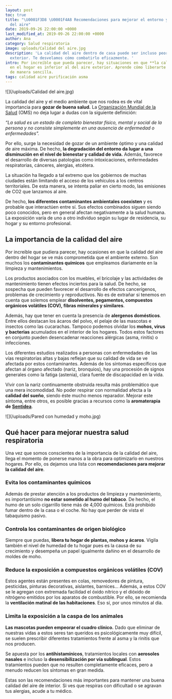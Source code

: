```yaml
---
layout: post
toc: true
title: "\U0001F3D8️ \U0001F4A8 Recomendaciones para mejorar el entorno y la calidad
  del aire"
date: 2019-09-26 22:00:00 +0000
last_modified_at: 2019-09-26 22:00:00 +0000
author: Ana
category: Salud respiratoria
image: uploads/Calidad del aire.jpg
description: 'La calidad del aire dentro de casa puede ser incluso peor que la del
  exterior. Te desvelamos cómo combatirlo eficazmente. '
intro: Por increíble que pueda parecer, hay situaciones en que **la calidad del aire**
  en el hogar es inferior al del aire exterior. Aprende cómo liberarte de estos contaminantes
  de manera sencilla.
tags: calidad aire purificación asma 
---
```

![](/uploads/Calidad del aire.jpg)

La calidad del aire y el medio ambiente que nos rodea es de vital importancia para **gozar de buena salud.** La [Organización Mundial de la Salud](https://www.who.int/es/about/who-we-are/frequently-asked-questions) (OMS) no deja lugar a dudas con la siguiente definición:

_“La salud es un estado de completo bienestar físico, mental y social de la persona y no consiste simplemente en una ausencia de enfermedad o enfermedades"._

Por ello, surge la necesidad de gozar de un ambiente óptimo y una calidad de aire máxima. De hecho, **la degradación del entorno da lugar a una disminución en el nivel de bienestar y calidad de vida.** Además, favorece el desarrollo de diversas patologías como intoxicaciones, enfermedades respiratorias, cánceres, alergias, etcétera.

La situación ha llegado a tal extremo que los gobiernos de muchas ciudades están limitando el acceso de los vehículos a los centros territoriales. De esta manera, se intenta paliar en cierto modo, las emisiones de CO2 que lanzamos al aire.

De hecho, **los diferentes contaminantes ambientales coexisten** y es probable que interactúen entre sí. Sus efectos combinados siguen siendo poco conocidos, pero en general afectan negativamente a la salud humana. La exposición varía de uno a otro individuo según su lugar de residencia, su hogar y su entorno profesional.

## La importancia de la calidad del aire

Por increíble que pudiera parecer, hay ocasiones en que la calidad del aire dentro del hogar se ve más comprometida que el ambiente externo. Son muchos los **contaminantes químicos** que empleamos diariamente en la limpieza y mantenimientos.

Los productos asociados con los muebles, el bricolaje y las actividades de mantenimiento tienen efectos inciertos para la salud. De hecho, se sospecha que pueden favorecer el desarrollo de efectos cancerígenos, problemas de crecimiento y reproductivos. No es de extrañar si tenemos en cuenta que solemos emplear **disolventes, pegamentos, compuestos orgánicos volátiles (COV), fibras minerales y similares**.

Además, hay que tener en cuenta la presencia de **alergenos domésticos**. Entre ellos destacan los ácaros del polvo, el pelaje de las mascotas e insectos como las cucarachas. Tampoco podemos olvidar los **mohos, virus y bacterias** acumulados en el interior de los hogares. Todos estos factores en conjunto pueden desencadenar reacciones alérgicas (asma, rinitis) o infecciones.

Los diferentes estudios realizados a personas con enfermedades de las vías respiratorias altas y bajas reflejan que su calidad de vida se ve afectada por estos contaminantes. Además de los síntomas específicos que afectan al órgano afectado (nariz, bronquios), hay una procesión de signos generales como la fatiga (astenia), clara fuente de discapacidad en la vida.

Vivir con la nariz continuamente obstruida resulta más problemático que una mera incomodidad. No poder respirar con normalidad afecta a la **calidad del sueño**, siendo éste mucho menos reparador. Mejorar este síntoma, entre otros, es posible gracias a recursos como la **aromaterapia de** [**Sentidea**](https://sentideashop.com/es/).

![](/uploads/Pared con humedad y moho.jpg)

## Qué hacer para mejorar nuestra salud respiratoria

Una vez que somos conscientes de la importancia de la calidad del aire, llega el momento de ponerse manos a la obra para optimizarlo en nuestros hogares. Por ello, os dejamos una lista con **recomendaciones para mejorar la calidad del aire**.

### Evita los contaminantes químicos

Además de prestar atención a los productos de limpieza y mantenimiento, es importantísimo **no estar sometido al humo del tabaco**. De hecho, el humo de un solo cigarrillo tiene más de 4,000 químicos. Está prohibido fumar dentro de la casa o el coche. No hay que perder de vista el tabaquismo pasivo.

### Controla los contaminantes de origen biológico

Siempre que puedas, **libera tu hogar de plantas, mohos y ácaros**. Vigila también el nivel de humedad de tu hogar pues es la causa de su crecimiento y desempeña un papel igualmente dañino en el desarrollo de moldes de moho.

### Reduce la exposición a compuestos orgánicos volátiles (COV)

Estos agentes están presentes en colas, removedores de pintura, pesticidas, pinturas decorativas, aislantes, barnices... Además, a estos COV se le agregan con extremada facilidad el óxido nítrico y el dióxido de nitrógeno emitidos por los aparatos de combustible. Por ello, se recomienda la **ventilación matinal de las habitaciones**. Eso sí, por unos minutos al día.

### Limita la exposición a la caspa de los animales

**Las mascotas pueden empeorar el cuadro clínico.** Dado que eliminar de nuestras vidas a estos seres tan queridos es psicológicamente muy difícil, se suelen prescribir diferentes tratamientos frente al asma y la rinitis que nos producen.

Se apuesta por los **antihistamínicos**, tratamientos locales con **aerosoles nasales** e incluso la **desensibilización por vía sublingual**. Estos tratamientos pueden que no resulten completamente eficaces, pero a menudo reducen los síntomas en gran medida.

Estas son las recomendaciones más importantes para mantener una buena calidad del aire de interior. Si ves que respiras con dificultad o se agravan tus alergias, acude a tu médico.